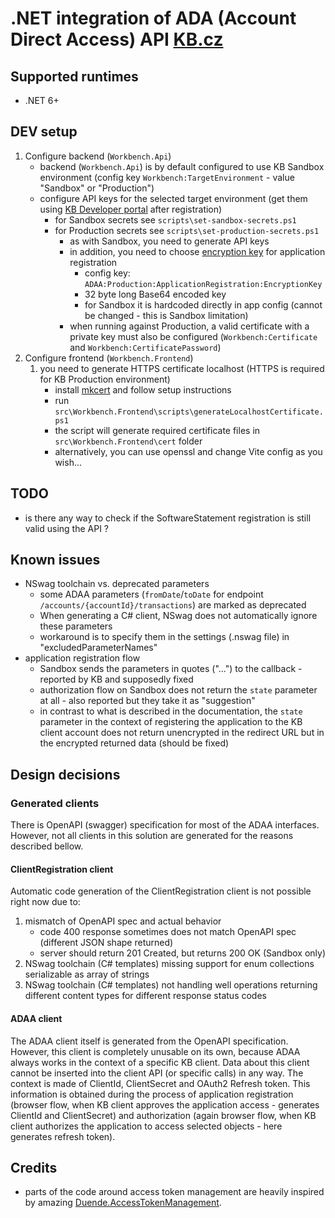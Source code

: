 # .NET integration of ADA (Account Direct Access) API [KB.cz](https://www.kb.cz/)

## Supported runtimes

- .NET 6+

## DEV setup

1. Configure backend (`Workbench.Api`)
   - backend (`Workbench.Api`) is by default configured to use KB Sandbox environment (config key `Workbench:TargetEnvironment` - value "Sandbox" or "Production")
   - configure API keys for the selected target environment (get them using [KB Developer portal](https://developers.kb.cz/) after registration) 
     - for Sandbox secrets see `scripts\set-sandbox-secrets.ps1`
     - for Production secrets see `scripts\set-production-secrets.ps1`
       - as with Sandbox, you need to generate API keys
       - in addition, you need to choose [encryption key](https://github.com/komercka/adaa-client/wiki/03-Application-Registration-OAuth2#application-registration---oauth2) for application registration 
         - config key: `ADAA:Production:ApplicationRegistration:EncryptionKey`
         - 32 byte long Base64 encoded key
         - for Sandbox it is hardcoded directly in app config (cannot be changed - this is Sandbox limitation)
       - when running against Production, a valid certificate with a private key must also be configured (`Workbench:Certificate` and `Workbench:CertificatePassword`)
2. Configure frontend (`Workbench.Frontend`)
   1. you need to generate HTTPS certificate localhost (HTTPS is required for KB Production environment)
      - install [mkcert](https://github.com/FiloSottile/mkcert) and follow setup instructions
      - run `src\Workbench.Frontend\scripts\generateLocalhostCertificate.ps1`
      - the script will generate required certificate files in `src\Workbench.Frontend\cert` folder
      - alternatively, you can use openssl and change Vite config as you wish...

## TODO

- is there any way to check if the SoftwareStatement registration is still valid using the API ?

## Known issues

- NSwag toolchain vs. deprecated parameters
    - some ADAA parameters (`fromDate`/`toDate` for endpoint `/accounts/{accountId}/transactions`) are marked as
      deprecated
    - When generating a C# client, NSwag does not automatically ignore these parameters
    - workaround is to specify them in the settings (.nswag file) in "excludedParameterNames"
- application registration flow
    - Sandbox sends the parameters in quotes ("...") to the callback - reported by KB and supposedly fixed
    - authorization flow on Sandbox does not return the `state` parameter at all - also reported but they take it as "suggestion"
    - in contrast to what is described in the documentation, the `state` parameter in the context of registering the application to the KB client account does not return
      unencrypted in the redirect URL but in the encrypted returned data (should be fixed)

## Design decisions

### Generated clients

There is OpenAPI (swagger) specification for most of the ADAA interfaces. 
However, not all clients in this solution are generated for the reasons described bellow. 

#### ClientRegistration client

Automatic code generation of the ClientRegistration client is not possible right now due to:

1. mismatch of OpenAPI spec and actual behavior
   - code 400 response sometimes does not match OpenAPI spec (different JSON shape returned)
   - server should return 201 Created, but returns 200 OK (Sandbox only)
2. NSwag toolchain (C# templates) missing support for enum collections serializable as array of strings
3. NSwag toolchain (C# templates) not handling well operations returning different content types for different response status codes

#### ADAA client

The ADAA client itself is generated from the OpenAPI specification.
However, this client is completely unusable on its own, because ADAA always works in the context of a specific KB client.
Data about this client cannot be inserted into the client API (or specific calls) in any way.
The context is made of ClientId, ClientSecret and OAuth2 Refresh token.
This information is obtained during the process of application registration (browser flow, when KB client approves the application access -
generates ClientId and ClientSecret) and authorization (again browser flow, when KB client authorizes the application to access
selected objects - here generates refresh token).

## Credits

- parts of the code around access token management are heavily inspired by amazing [Duende.AccessTokenManagement](https://www.nuget.org/packages/Duende.AccessTokenManagement).